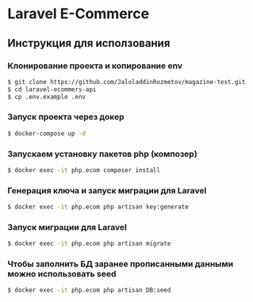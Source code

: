 # Laravel E-Commerce

## Инструкция для исползования

### Клонирование проекта и копирование env

```bash
$ git clone https://github.com/JaloladdinRozmetov/magazine-test.git
$ cd laravel-ecommers-api
$ cp .env.example .env
```

### Запуск проекта через докер
```bash
$ docker-compose up -d
```

### Запускаем установку пакетов php (композер)
```bash
$ docker exec -it php.ecom composer install
```

### Генерация ключа и запуск миграции для Laravel
```bash
$ docker exec -it php.ecom php artisan key:generate
```

### Запуск миграции для Laravel
```bash
$ docker exec -it php.ecom php artisan migrate
```

### Чтобы заполнить БД заранее прописанными данными можно использовать seed
```bash
$ docker exec -it php.ecom php artisan DB:seed
```
